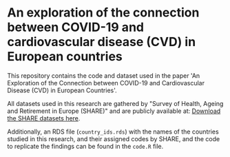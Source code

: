 # An exploration of the connection between COVID-19 and cardiovascular disease (CVD) in European countries

This repository contains the code and dataset used in the paper 'An Exploration of the Connection between COVID-19 and Cardiovascular Disease (CVD) in European Countries'. 

All datasets used in this research are gathered by "Survey of Health, Ageing and Retirement in Europe (SHARE)" and are publicly available at: [Download the SHARE datasets here](https://share-eric.eu/data/).

Additionally, an RDS file (`country_ids.rds`) with the names of the countries studied in this research, and their assigned codes by SHARE, and the code to replicate the findings can be found in the `code.R` file.

